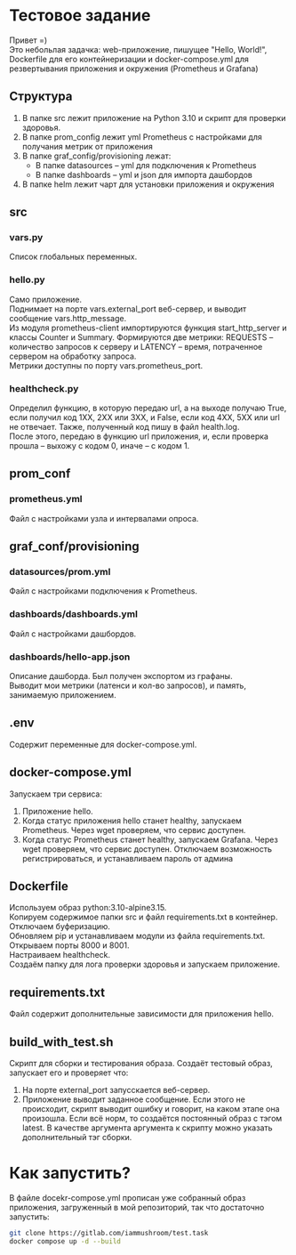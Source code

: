 # Тестовое задание

Привет =)  
Это небольлая задачка: web-приложение, пишущее "Hello, World!", Dockerfile для его контейнеризации и docker-compose.yml для резвертывания приложения и окружения (Prometheus и Grafana)  
  
## Структура
1. В папке src лежит приложение на Python 3.10 и скрипт для проверки здоровья.
2. В папке prom_config лежит yml Prometheus с настройками для получания метрик от приложения
3. В папке graf_config/provisioning лежат:
    + В папке datasources – yml для подключения к Prometheus
    + В папке dashboards – yml и json для импорта дашбордов
4. В папке helm лежит чарт для установки приложения и окружения

## src

### vars.py
Список глобальных переменных.
### hello.py
Само приложение.  
Поднимает на порте vars.external_port веб-сервер, и выводит сообщение vars.http_message.  
Из модуля prometheus-client импортируются функция start_http_server и классы Counter и Summary. Формируются две метрики: REQUESTS – количество запросов к серверу и LATENCY – время, потраченное сервером на обработку запроса.  
Метрики доступны по порту vars.prometheus_port.
### healthcheck.py
Определил функцию, в которую передаю url, а на выходе получаю True, если получил код 1XX, 2XX или 3XX, и False, если код 4XX, 5XX или url не отвечает. Также, полученный код пишу в файл health.log.  
После этого, передаю в функцию url приложения, и, если проверка прошла – выхожу с кодом 0, иначе – с кодом 1.

## prom_conf
### prometheus.yml
Файл с настройками узла и интервалами опроса.

## graf_conf/provisioning
### datasources/prom.yml
Файл с настройками подключения к Prometheus.
### dashboards/dashboards.yml
Файл с настройками дашбордов.
### dashboards/hello-app.json
Описание дашборда. Был получен экспортом из графаны.   
Выводит мои метрики (латенси и кол-во запросов), и память, занимаемую приложением.

## .env
Содержит переменные для docker-compose.yml.

## docker-compose.yml
Запускаем три сервиса:
1. Приложение hello.
2. Когда статус приложения hello станет healthy, запускаем Prometheus. Через wget проверяем, что сервис доступен.
3. Когда статус Prometheus станет healthy, запускаем Grafana. Через wget проверяем, что сервис доступен. Отключаем возможность регистрироваться, и устанавливаем пароль от админа

## Dockerfile
Используем образ python:3.10-alpine3.15.  
Копируем содержимое папки src и файл requirements.txt в контейнер.  
Отключаем буферизацию.  
Обновляем pip и устанавливаем модули из файла requirements.txt.  
Открываем порты 8000 и 8001.  
Настраиваем healthcheck.  
Создаём папку для лога проверки здоровья и запускаем приложение.  

## requirements.txt
Файл содержит дополнительные зависимости для приложения hello.

## build_with_test.sh
Скрипт для сборки и тестирования образа. Создаёт тестовый образ, запускает его и проверяет что:
1. На порте external_port запусскается веб-сервер.
2. Приложение выводит заданное сообщение.
Если этого не происходит, скрипт выводит ошибку и говорит, на каком этапе она произошла.
Если всё норм, то создаётся постоянный образ с тэгом latest. В качестве аргумента аргумента к скрипту можно указать дополнительный тэг сборки.

# Как запустить?
В файле docekr-compose.yml прописан уже собранный образ приложения, загруженный в мой репозиторий, так что достаточно запустить:  
``` bash
git clone https://gitlab.com/iammushroom/test.task
docker compose up -d --build
```
